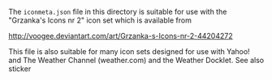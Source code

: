The `iconmeta.json` file in this directory is suitable for use with the
"Grzanka's Icons nr 2" icon set which is available from

<http://voogee.deviantart.com/art/Grzanka-s-Icons-nr-2-44204272>

This file is also suitable for many icon sets designed for use with
Yahoo! and The Weather Channel (weather.com) and the Weather Docklet.
See also sticker
